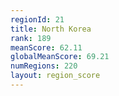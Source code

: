 ```yaml
---
regionId: 21
title: North Korea
rank: 189
meanScore: 62.11
globalMeanScore: 69.21
numRegions: 220
layout: region_score
---
```

